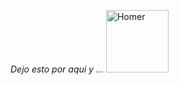 *Dejo esto por aqui y ...* <img src="https://hips.hearstapps.com/hmg-prod/images/homer-meme-1547553537.gif" alt="Homer" width="100px">